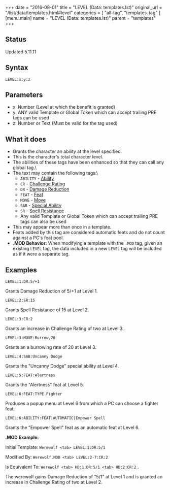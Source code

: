 +++
date = "2016-08-01"
title = "LEVEL (Data: templates.lst)"
original_url = "/list/data/templates.html#level"
categories = [ "all-tag", "templates-tag" ]
[menu.main]
    name = "LEVEL (Data: templates.lst)"
    parent = "templates"
+++

## Status

Updated 5.11.11

## Syntax

`LEVEL:x:y:z`

## Parameters

-   x: Number (Level at which the benefit is granted)
-   y: ANY valid Template or Global Token which can
    accept trailing PRE tags can be used
-   z: Number or Text (Must be valid for the tag used)



What it does
------------

-   Grants the character an ability at the level specified.
-   This is the character's total character level.
-   The abilities of these tags have been enhanced so that they can call
    any global tag.\
-   The text may contain the following tags:\
    -   `ABILITY` - [Ability](/list/global/other/ability.html)
    -   `CR` - [Challenge Rating](/list/data/templates/cr.html)
    -   `DR` - [Damage Reduction](/list/global/other/dr.html)
    -   `FEAT` - [Feat](/list/data/templates.html#feat)
    -   `MOVE` - [Move](/list/global/other/move.html)
    -   `SAB` - [Special Ability](/list/global/other/sab.html)
    -   `SR` - [Spell Resistance](/list/global/other/sr.html)
    -   Any valid Template or Global Token which can accept trailing PRE
        tags can also be used
-   This may appear more than once in a template.
-   Feats added by this tag are considered automatic feats and do not
    count against a PC's feat pool.
-   **.MOD Behavior:** When modifying a template with the `.MOD` tag,
    given an existing `LEVEL` tag, the data included in a new `LEVEL`
    tag will be included as if it were a separate tag.

Examples
--------

`LEVEL:1:DR:5/+1`

Grants Damage Reduction of 5/+1 at Level 1.

`LEVEL:2:SR:15`

Grants Spell Resistance of 15 at Level 2.

`LEVEL:3:CR:2`

Grants an increase in Challenge Rating of two at Level 3.

`LEVEL:3:MOVE:Burrow,20`

Grants an a burrowing rate of 20 at Level 3.

`LEVEL:4:SAB:Uncanny Dodge`

Grants the "Uncanny Dodge" special ability at Level 4.

`LEVEL:5:FEAT:Alertness`

Grants the "Alertness" feat at Level 5.

`LEVEL:6:FEAT:TYPE.Fighter`

Produces a popup menu at Level 6 from which a PC can choose a fighter
feat.

`LEVEL:6:ABILITY:FEAT|AUTOMATIC|Empower Spell`

Grants the "Empower Spell" feat as an automatic feat at Level 6.

**.MOD Example:**

Initial Template: `Werewolf <tab> LEVEL:1:DR:5/1`

Modified By: `Werewolf.MOD <tab> LEVEL:2-7:CR:2`

Is Equivalent To: `Werewolf <tab> HD:1:DR:5/1 <tab> HD:2:CR:2` .

The werewolf gains Damage Reduction of "5/1" at Level 1 and is granted
an increase in Challenge Rating of two at Level 2.

